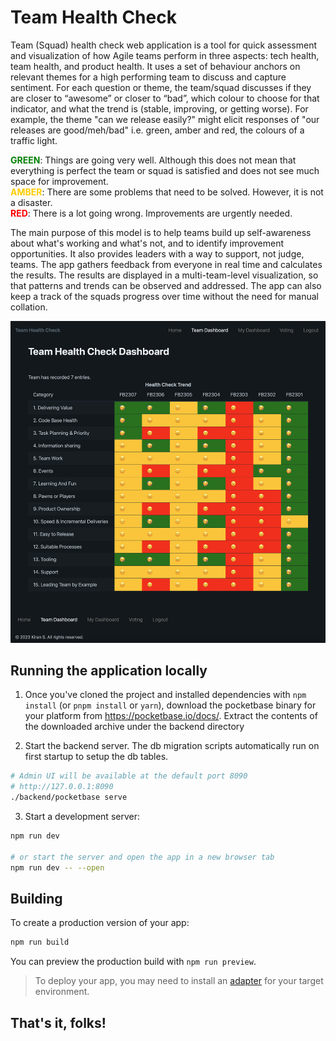 # Team Health Check

Team (Squad) health check web application is a tool for quick assessment and visualization of
how Agile teams perform in three aspects: tech health, team health, and product health. It
uses a set of behaviour anchors on relevant themes for a high performing team to discuss and
capture sentiment. For each question or theme, the team/squad discusses if they are closer to
“awesome” or closer to “bad”, which colour to choose for that indicator, and what the trend is
(stable, improving, or getting worse). For example, the theme "can we release easily?" might
elicit responses of "our releases are good/meh/bad" i.e. green, amber and red, the colours of
a traffic light.

<span style="color:green;">**GREEN**</span>: Things are going very well. Although this does not mean that everything is perfect the team or squad is satisfied and does not see much space for improvement.  
<span style="color: #ffcc00;">**AMBER**</span>: There are some problems that need to be solved. However, it is not a disaster.  
<span style="color: red;">**RED**</span>: There is a lot going wrong. Improvements are urgently needed.

The main purpose of this model is to help teams build up self-awareness about what's working and what's not, and to identify improvement opportunities. It also provides leaders with a way to support, not judge, teams. The app gathers feedback from everyone in real time and calculates the results. The results are displayed in a multi-team-level visualization, so that patterns and trends can be observed and addressed. The app can also keep a track of the squads progress over time without the need for manual collation.

<p align="center">
  <img alt="Team Dashboard" src="https://github.com/codehub-kirans/team-health-check/blob/main/static/dashboard-example.png?raw=true">
</p>

## Running the application locally

1.  Once you've cloned the project and installed dependencies with `npm install` (or `pnpm install` or `yarn`), download the pocketbase binary for your platform from https://pocketbase.io/docs/. Extract the contents of the downloaded archive under the backend directory

2.  Start the backend server. The db migration scripts automatically run on first startup to setup the db tables.

```bash
# Admin UI will be available at the default port 8090
# http://127.0.0.1:8090
./backend/pocketbase serve
```

3.  Start a development server:

```bash
npm run dev

# or start the server and open the app in a new browser tab
npm run dev -- --open
```

## Building

To create a production version of your app:

```bash
npm run build
```

You can preview the production build with `npm run preview`.

> To deploy your app, you may need to install an [adapter](https://kit.svelte.dev/docs/adapters) for your target environment.

## That's it, folks!
